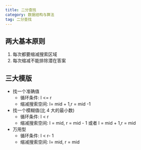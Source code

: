 ```yaml
---
title: 二分查找
category: 数据结构与算法
tag: 二分查找
---
```


## 两大基本原则

1. 每次都要缩减搜索区域
2. 每次缩减不能排除潜在答案

## 三大模版

- 找一个准确值
  - 循环条件: l <= r
  - 缩减搜索空间: l= mid + 1,r = mid -1
- 找一个模糊值(比 4 大的最小数)
  - 循环条件: l < r
  - 缩减搜索空间: l = mid, r = mid - 1 或者 l = mid + 1,r = mid
- 万用型
  - 循环条件: l < r- 1
  - 缩减搜索空间: l= mid, r = mid
